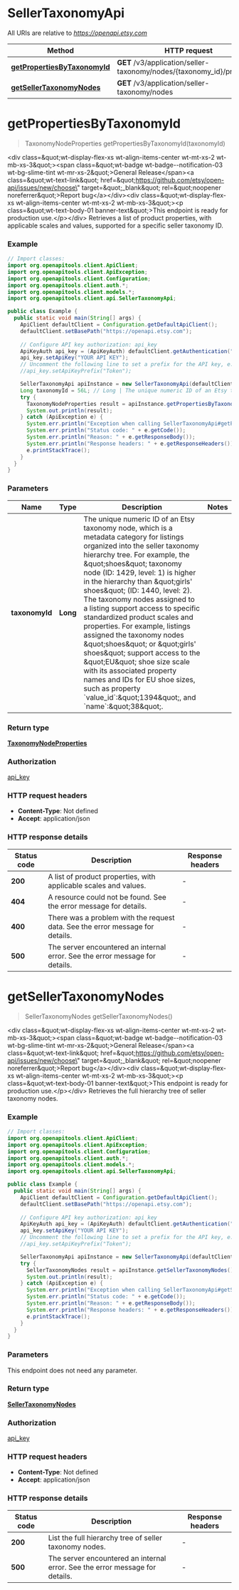 # SellerTaxonomyApi

All URIs are relative to *https://openapi.etsy.com*

Method | HTTP request | Description
------------- | ------------- | -------------
[**getPropertiesByTaxonomyId**](SellerTaxonomyApi.md#getPropertiesByTaxonomyId) | **GET** /v3/application/seller-taxonomy/nodes/{taxonomy_id}/properties | 
[**getSellerTaxonomyNodes**](SellerTaxonomyApi.md#getSellerTaxonomyNodes) | **GET** /v3/application/seller-taxonomy/nodes | 


<a name="getPropertiesByTaxonomyId"></a>
# **getPropertiesByTaxonomyId**
> TaxonomyNodeProperties getPropertiesByTaxonomyId(taxonomyId)



&lt;div class&#x3D;\&quot;wt-display-flex-xs wt-align-items-center wt-mt-xs-2 wt-mb-xs-3\&quot;&gt;&lt;span class&#x3D;\&quot;wt-badge wt-badge--notification-03 wt-bg-slime-tint wt-mr-xs-2\&quot;&gt;General Release&lt;/span&gt;&lt;a class&#x3D;\&quot;wt-text-link\&quot; href&#x3D;\&quot;https://github.com/etsy/open-api/issues/new/choose\&quot; target&#x3D;\&quot;_blank\&quot; rel&#x3D;\&quot;noopener noreferrer\&quot;&gt;Report bug&lt;/a&gt;&lt;/div&gt;&lt;div class&#x3D;\&quot;wt-display-flex-xs wt-align-items-center wt-mt-xs-2 wt-mb-xs-3\&quot;&gt;&lt;p class&#x3D;\&quot;wt-text-body-01 banner-text\&quot;&gt;This endpoint is ready for production use.&lt;/p&gt;&lt;/div&gt;  Retrieves a list of product properties, with applicable scales and values, supported for a specific seller taxonomy ID.

### Example
```java
// Import classes:
import org.openapitools.client.ApiClient;
import org.openapitools.client.ApiException;
import org.openapitools.client.Configuration;
import org.openapitools.client.auth.*;
import org.openapitools.client.models.*;
import org.openapitools.client.api.SellerTaxonomyApi;

public class Example {
  public static void main(String[] args) {
    ApiClient defaultClient = Configuration.getDefaultApiClient();
    defaultClient.setBasePath("https://openapi.etsy.com");
    
    // Configure API key authorization: api_key
    ApiKeyAuth api_key = (ApiKeyAuth) defaultClient.getAuthentication("api_key");
    api_key.setApiKey("YOUR API KEY");
    // Uncomment the following line to set a prefix for the API key, e.g. "Token" (defaults to null)
    //api_key.setApiKeyPrefix("Token");

    SellerTaxonomyApi apiInstance = new SellerTaxonomyApi(defaultClient);
    Long taxonomyId = 56L; // Long | The unique numeric ID of an Etsy taxonomy node, which is a metadata category for listings organized into the seller taxonomy hierarchy tree. For example, the \"shoes\" taxonomy node (ID: 1429, level: 1) is higher in the hierarchy than \"girls' shoes\" (ID: 1440, level: 2). The taxonomy nodes assigned to a listing support access to specific standardized product scales and properties. For example, listings assigned the taxonomy nodes \"shoes\" or \"girls' shoes\" support access to the \"EU\" shoe size scale with its associated property names and IDs for EU shoe sizes, such as property `value_id`:\"1394\", and `name`:\"38\".
    try {
      TaxonomyNodeProperties result = apiInstance.getPropertiesByTaxonomyId(taxonomyId);
      System.out.println(result);
    } catch (ApiException e) {
      System.err.println("Exception when calling SellerTaxonomyApi#getPropertiesByTaxonomyId");
      System.err.println("Status code: " + e.getCode());
      System.err.println("Reason: " + e.getResponseBody());
      System.err.println("Response headers: " + e.getResponseHeaders());
      e.printStackTrace();
    }
  }
}
```

### Parameters

Name | Type | Description  | Notes
------------- | ------------- | ------------- | -------------
 **taxonomyId** | **Long**| The unique numeric ID of an Etsy taxonomy node, which is a metadata category for listings organized into the seller taxonomy hierarchy tree. For example, the \&quot;shoes\&quot; taxonomy node (ID: 1429, level: 1) is higher in the hierarchy than \&quot;girls&#39; shoes\&quot; (ID: 1440, level: 2). The taxonomy nodes assigned to a listing support access to specific standardized product scales and properties. For example, listings assigned the taxonomy nodes \&quot;shoes\&quot; or \&quot;girls&#39; shoes\&quot; support access to the \&quot;EU\&quot; shoe size scale with its associated property names and IDs for EU shoe sizes, such as property &#x60;value_id&#x60;:\&quot;1394\&quot;, and &#x60;name&#x60;:\&quot;38\&quot;. |

### Return type

[**TaxonomyNodeProperties**](TaxonomyNodeProperties.md)

### Authorization

[api_key](../README.md#api_key)

### HTTP request headers

 - **Content-Type**: Not defined
 - **Accept**: application/json

### HTTP response details
| Status code | Description | Response headers |
|-------------|-------------|------------------|
**200** | A list of product properties, with applicable scales and values. |  -  |
**404** | A resource could not be found. See the error message for details. |  -  |
**400** | There was a problem with the request data. See the error message for details. |  -  |
**500** | The server encountered an internal error. See the error message for details. |  -  |

<a name="getSellerTaxonomyNodes"></a>
# **getSellerTaxonomyNodes**
> SellerTaxonomyNodes getSellerTaxonomyNodes()



&lt;div class&#x3D;\&quot;wt-display-flex-xs wt-align-items-center wt-mt-xs-2 wt-mb-xs-3\&quot;&gt;&lt;span class&#x3D;\&quot;wt-badge wt-badge--notification-03 wt-bg-slime-tint wt-mr-xs-2\&quot;&gt;General Release&lt;/span&gt;&lt;a class&#x3D;\&quot;wt-text-link\&quot; href&#x3D;\&quot;https://github.com/etsy/open-api/issues/new/choose\&quot; target&#x3D;\&quot;_blank\&quot; rel&#x3D;\&quot;noopener noreferrer\&quot;&gt;Report bug&lt;/a&gt;&lt;/div&gt;&lt;div class&#x3D;\&quot;wt-display-flex-xs wt-align-items-center wt-mt-xs-2 wt-mb-xs-3\&quot;&gt;&lt;p class&#x3D;\&quot;wt-text-body-01 banner-text\&quot;&gt;This endpoint is ready for production use.&lt;/p&gt;&lt;/div&gt;  Retrieves the full hierarchy tree of seller taxonomy nodes.

### Example
```java
// Import classes:
import org.openapitools.client.ApiClient;
import org.openapitools.client.ApiException;
import org.openapitools.client.Configuration;
import org.openapitools.client.auth.*;
import org.openapitools.client.models.*;
import org.openapitools.client.api.SellerTaxonomyApi;

public class Example {
  public static void main(String[] args) {
    ApiClient defaultClient = Configuration.getDefaultApiClient();
    defaultClient.setBasePath("https://openapi.etsy.com");
    
    // Configure API key authorization: api_key
    ApiKeyAuth api_key = (ApiKeyAuth) defaultClient.getAuthentication("api_key");
    api_key.setApiKey("YOUR API KEY");
    // Uncomment the following line to set a prefix for the API key, e.g. "Token" (defaults to null)
    //api_key.setApiKeyPrefix("Token");

    SellerTaxonomyApi apiInstance = new SellerTaxonomyApi(defaultClient);
    try {
      SellerTaxonomyNodes result = apiInstance.getSellerTaxonomyNodes();
      System.out.println(result);
    } catch (ApiException e) {
      System.err.println("Exception when calling SellerTaxonomyApi#getSellerTaxonomyNodes");
      System.err.println("Status code: " + e.getCode());
      System.err.println("Reason: " + e.getResponseBody());
      System.err.println("Response headers: " + e.getResponseHeaders());
      e.printStackTrace();
    }
  }
}
```

### Parameters
This endpoint does not need any parameter.

### Return type

[**SellerTaxonomyNodes**](SellerTaxonomyNodes.md)

### Authorization

[api_key](../README.md#api_key)

### HTTP request headers

 - **Content-Type**: Not defined
 - **Accept**: application/json

### HTTP response details
| Status code | Description | Response headers |
|-------------|-------------|------------------|
**200** | List the full hierarchy tree of seller taxonomy nodes. |  -  |
**500** | The server encountered an internal error. See the error message for details. |  -  |

